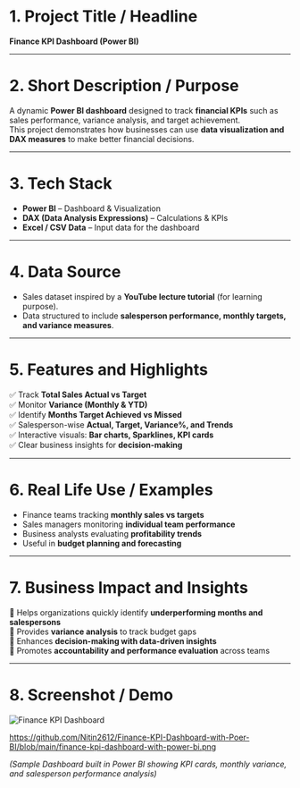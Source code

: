 # 1. Project Title / Headline  
**Finance KPI Dashboard (Power BI)**  

---

# 2. Short Description / Purpose  
A dynamic **Power BI dashboard** designed to track **financial KPIs** such as sales performance, variance analysis, and target achievement.  
This project demonstrates how businesses can use **data visualization and DAX measures** to make better financial decisions.  

---

# 3. Tech Stack  
- **Power BI** – Dashboard & Visualization  
- **DAX (Data Analysis Expressions)** – Calculations & KPIs  
- **Excel / CSV Data** – Input data for the dashboard  

---

# 4. Data Source  
- Sales dataset inspired by a **YouTube lecture tutorial** (for learning purpose).  
- Data structured to include **salesperson performance, monthly targets, and variance measures**.  

---

# 5. Features and Highlights  
✅ Track **Total Sales Actual vs Target**  
✅ Monitor **Variance (Monthly & YTD)**  
✅ Identify **Months Target Achieved vs Missed**  
✅ Salesperson-wise **Actual, Target, Variance%, and Trends**  
✅ Interactive visuals: **Bar charts, Sparklines, KPI cards**  
✅ Clear business insights for **decision-making**  

---

# 6. Real Life Use / Examples  
- Finance teams tracking **monthly sales vs targets**  
- Sales managers monitoring **individual team performance**  
- Business analysts evaluating **profitability trends**  
- Useful in **budget planning and forecasting**  

---

# 7. Business Impact and Insights  
📌 Helps organizations quickly identify **underperforming months and salespersons**  
📌 Provides **variance analysis** to track budget gaps  
📌 Enhances **decision-making with data-driven insights**  
📌 Promotes **accountability and performance evaluation** across teams  

---

# 8. Screenshot / Demo  

![Finance KPI Dashboard]([finance-kpi-dashboard-with-power-bi.png](https://github.com/Nitin2612/Finance-KPI-Dashboard-with-Poer-BI/blob/main/finance-kpi-dashboard-with-power-bi.png))  

https://github.com/Nitin2612/Finance-KPI-Dashboard-with-Poer-BI/blob/main/finance-kpi-dashboard-with-power-bi.png

*(Sample Dashboard built in Power BI showing KPI cards, monthly variance, and salesperson performance analysis)*  
